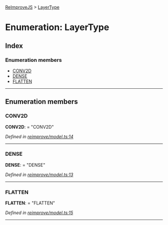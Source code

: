 [ReImproveJS](../README.md) > [LayerType](../enums/layertype.md)

# Enumeration: LayerType

## Index

### Enumeration members

* [CONV2D](layertype.md#conv2d)
* [DENSE](layertype.md#dense)
* [FLATTEN](layertype.md#flatten)

---

## Enumeration members

<a id="conv2d"></a>

###  CONV2D

**CONV2D**:  = "CONV2D"

*Defined in [reimprove/model.ts:14](https://github.com/Pravez/FurnishJS/blob/b206a93/src/reimprove/model.ts#L14)*

___
<a id="dense"></a>

###  DENSE

**DENSE**:  = "DENSE"

*Defined in [reimprove/model.ts:13](https://github.com/Pravez/FurnishJS/blob/b206a93/src/reimprove/model.ts#L13)*

___
<a id="flatten"></a>

###  FLATTEN

**FLATTEN**:  = "FLATTEN"

*Defined in [reimprove/model.ts:15](https://github.com/Pravez/FurnishJS/blob/b206a93/src/reimprove/model.ts#L15)*

___

